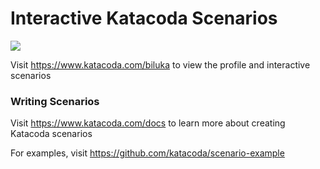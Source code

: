 # Interactive Katacoda Scenarios

[![](http://shields.katacoda.com/katacoda/biluka/count.svg)](https://www.katacoda.com/biluka "Get your profile on Katacoda.com")

Visit https://www.katacoda.com/biluka to view the profile and interactive scenarios

### Writing Scenarios
Visit https://www.katacoda.com/docs to learn more about creating Katacoda scenarios

For examples, visit https://github.com/katacoda/scenario-example
